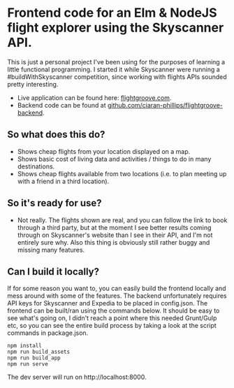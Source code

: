 # Frontend code for an Elm & NodeJS flight explorer using the Skyscanner API. 

This is just a personal project I've been using for the purposes of learning a little functional programming.
I started it while Skyscanner were running a #buildWithSkyscanner competition, since working with flights APIs sounded pretty interesting.

* Live application can be found here: [flightgroove.com](http://flightgroove.com).
* Backend code can be found at [github.com/ciaran-phillips/flightgroove-backend](http://github.com/ciaran-phillips/flightgroove-backend).

## So what does this do?

* Shows cheap flights from your location displayed on a map. 
* Shows basic cost of living data and activities / things to do in many destinations.
* Shows cheap flights available from two locations (i.e. to plan meeting up with a friend in a third location).

## So it's ready for use?

* Not really. The flights shown are real, and you can follow the link to book through a third party, but at the moment I 
see better results coming through on Skyscanner's website than I see in their API, and I'm not entirely sure why. Also this thing is
obviously still rather buggy and missing many features.

## Can I build it locally?

If for some reason you want to, you can easily build the frontend locally and mess around with some of the features. 
The backend unfortunately requires API keys for Skyscanner and Expedia to be placed in config.json.
The frontend can be built/ran using the commands below. It should be easy to see what's going on, I didn't reach a point where
this needed Grunt/Gulp etc, so you can see the entire build process by taking a look at the script commands in package.json.

```
npm install
npm run build_assets
npm run build_app
npm run serve
```

The dev server will run on http://localhost:8000.